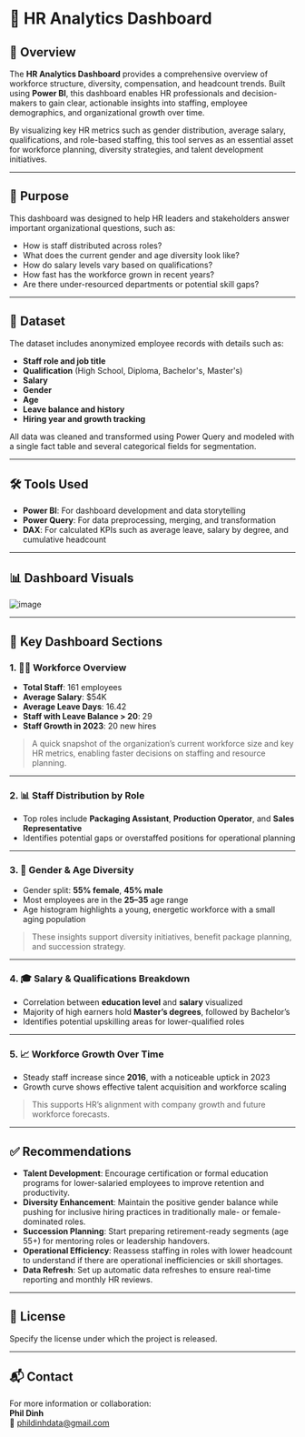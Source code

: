 # 👥 HR Analytics Dashboard  

## 📌 Overview  
The **HR Analytics Dashboard** provides a comprehensive overview of workforce structure, diversity, compensation, and headcount trends. Built using **Power BI**, this dashboard enables HR professionals and decision-makers to gain clear, actionable insights into staffing, employee demographics, and organizational growth over time.

By visualizing key HR metrics such as gender distribution, average salary, qualifications, and role-based staffing, this tool serves as an essential asset for workforce planning, diversity strategies, and talent development initiatives.

---

## 🎯 Purpose  
This dashboard was designed to help HR leaders and stakeholders answer important organizational questions, such as:

- How is staff distributed across roles?
- What does the current gender and age diversity look like?
- How do salary levels vary based on qualifications?
- How fast has the workforce grown in recent years?
- Are there under-resourced departments or potential skill gaps?

---

## 🧩 Dataset  
The dataset includes anonymized employee records with details such as:

- **Staff role and job title**  
- **Qualification** (High School, Diploma, Bachelor's, Master's)  
- **Salary**  
- **Gender**  
- **Age**  
- **Leave balance and history**  
- **Hiring year and growth tracking**

All data was cleaned and transformed using Power Query and modeled with a single fact table and several categorical fields for segmentation.

---

## 🛠️ Tools Used  
- **Power BI**: For dashboard development and data storytelling  
- **Power Query**: For data preprocessing, merging, and transformation  
- **DAX**: For calculated KPIs such as average leave, salary by degree, and cumulative headcount  

---
## 📊 Dashboard Visuals
![image](https://github.com/user-attachments/assets/26708014-b18d-4d31-9fd1-9abc0da32b1d)


---

## 📌 Key Dashboard Sections  

### 1. **👩‍💼 Workforce Overview**  
- **Total Staff**: 161 employees  
- **Average Salary**: $54K  
- **Average Leave Days**: 16.42  
- **Staff with Leave Balance > 20**: 29  
- **Staff Growth in 2023**: 20 new hires  

> A quick snapshot of the organization’s current workforce size and key HR metrics, enabling faster decisions on staffing and resource planning.

---

### 2. **📊 Staff Distribution by Role**  
- Top roles include **Packaging Assistant**, **Production Operator**, and **Sales Representative**  
- Identifies potential gaps or overstaffed positions for operational planning  

---

### 3. **🚻 Gender & Age Diversity**  
- Gender split: **55% female**, **45% male**  
- Most employees are in the **25–35** age range  
- Age histogram highlights a young, energetic workforce with a small aging population  

> These insights support diversity initiatives, benefit package planning, and succession strategy.

---

### 4. **🎓 Salary & Qualifications Breakdown**  
- Correlation between **education level** and **salary** visualized  
- Majority of high earners hold **Master’s degrees**, followed by Bachelor’s  
- Identifies potential upskilling areas for lower-qualified roles  

---

### 5. **📈 Workforce Growth Over Time**  
- Steady staff increase since **2016**, with a noticeable uptick in 2023  
- Growth curve shows effective talent acquisition and workforce scaling  

> This supports HR’s alignment with company growth and future workforce forecasts.

---

## ✅ Recommendations  
- **Talent Development**: Encourage certification or formal education programs for lower-salaried employees to improve retention and productivity.  
- **Diversity Enhancement**: Maintain the positive gender balance while pushing for inclusive hiring practices in traditionally male- or female-dominated roles.  
- **Succession Planning**: Start preparing retirement-ready segments (age 55+) for mentoring roles or leadership handovers.  
- **Operational Efficiency**: Reassess staffing in roles with lower headcount to understand if there are operational inefficiencies or skill shortages.  
- **Data Refresh**: Set up automatic data refreshes to ensure real-time reporting and monthly HR reviews.  

---

## 📄 License  
Specify the license under which the project is released.

---

## 📬 Contact  
For more information or collaboration:  
**Phil Dinh**  
📧 [phildinhdata@gmail.com](mailto:phildinhdata@gmail.com)
